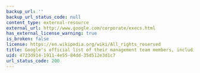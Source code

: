 ```yaml
---
backup_url: ''
backup_url_status_code: null
content_type: external-resource
external_url: http://www.google.com/corporate/execs.html
has_external_license_warning: true
is_broken: false
license: https://en.wikipedia.org/wiki/All_rights_reserved
title: Google's official list of their management team members, including titles
uid: 4723d914-1911-4e55-84dd-35d512e3d1c7
url_status_code: 200
---
```

